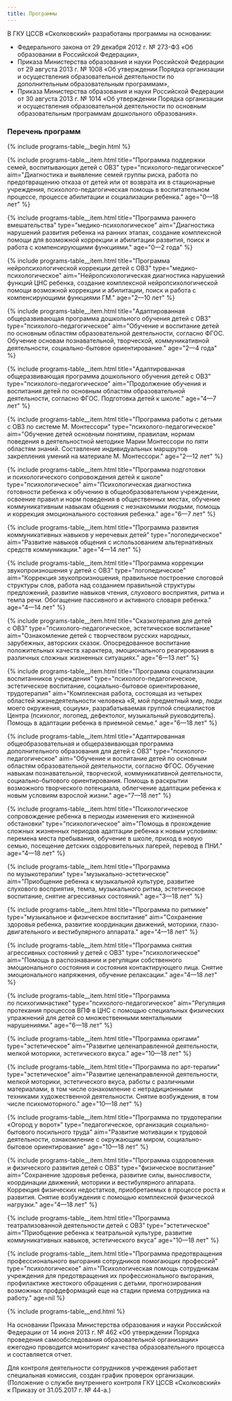 ```yaml
---
title: Программы
---
```


В ГКУ ЦССВ «Сколковский» разработаны программы на основании:
* Федерального закона от 29 декабря 2012 г. № 273-ФЗ «Об образовании в Российской Федерации»,
* Приказа Министерства образования и науки Российской Федерации от 29 августа 2013 г. № 1008 «Об утверждении
Порядка организации и осуществления образовательной деятельности по дополнительным образовательным программам»,
* Приказа Министерства образования и науки Российской Федерации от 30 августа 2013 г. № 1014 «Об утверждении
Порядка организации и осуществления образовательной деятельности по основным образовательным программам дошкольного
образования».

### Перечень программ

{% include programs-table__begin.html %}

{% include programs-table__item.html
    title="Программа поддержки семей, воспитывающих детей с ОВЗ"
    type="психолого-педагогическое"
    aim="Диагностика и выявление семей группы риска, работа по предотвращению отказа от детей или от возврата их в стационарные учреждения, психолого-педагогическая помощь в воспитательном процессе, процессе абилитации и социализации ребенка."
    age="0—18 лет" 
%}

{% include programs-table__item.html
    title="Программа раннего вмешательства"
    type="медико-психологическое"
    aim="Диагностика нарушений развития ребенка на ранних этапах, создание комплексной помощи для возможной коррекции и абилитации развития, поиск и работа с компенсирующими функциями."
    age="0—2 года" 
%}

{% include programs-table__item.html
    title="Программа нейропсихологической коррекции детей с ОВЗ"
    type="медико-психологическое"
    aim="Нейропсихологическая диагностика нарушений функций ЦНС ребенка, создание комплексной  нейропсихологической помощи возможной коррекции и абилитации, поиск и работа с компенсирующими функциями ГМ."
    age="2—10 лет"
%}

{% include programs-table__item.html
    title="Адаптированная общеразвивающая программа дошкольного обучения детей с ОВЗ"
    type="психолого-педагогическое"
    aim="Обучение и воспитание детей по основным областям образовательной деятельности, согласно ФГОС. Обучение основам познавательной, творческой, коммуникативной деятельности, социально-бытовое ориентирование."
    age="2—4 года"
%}

{% include programs-table__item.html
    title="Адаптированная общеразвивающая программа дошкольного обучения детей с ОВЗ"
    type="психолого-педагогическое"
    aim="Продолжение обучения и воспитания детей по основным областям образовательной деятельности, согласно ФГОС. Подготовка детей к школе."
    age="4—7 лет" 
%}

{% include programs-table__item.html
    title="Программа работы с детьми с ОВЗ по системе М. Монтессори"
    type="психолого-педагогическое"
    aim="Обучение детей основным понятиям, правилам, нормам поведения в деятельностной методике Марии Монтессори по пяти областям знаний. Составление индивидуальных маршрутов закрепления умений на материале М. Монтессори."
    age="2—12 лет"
%}

{% include programs-table__item.html
    title="Программа подготовки и психологического сопровождения детей к школе"
    type="психологическое"
    aim="Психологическая диагностика готовности ребенка к обучению в общеобразовательном учреждении, освоение правил и норм поведения в общественных местах, обучение коммуникативным навыкам общения с незнакомыми людьми, помощь и коррекция эмоционального состояния ребенка."
    age="6—7 лет"
%}

{% include programs-table__item.html
    title="Программа развития коммуникативных навыков у неречевых детей"
    type="логопедическое"
    aim="Развитие навыков общения с использованием альтернативных средств коммуникации."
    age="4—14 лет"
%}

{% include programs-table__item.html
    title="Программа коррекции звукопроизношения у детей с ОВЗ"
    type="логопедическое"
    aim="Коррекция звукопроизношения, правильное построение слоговой структуры слов, работа над созданием правильной структуры предложений, развитие навыков чтения, слухового восприятия, ритма и темпа речи. Обогащение пассивного и активного словаря ребенка."
    age="4—14 лет"
%}

{% include programs-table__item.html
    title="Сказкотерапия для детей с ОВЗ"
    type="психолого-педагогическое, эстетическое воспитание"
    aim="Ознакомление детей с творчеством русских народных, зарубежных, авторских сказок. Опосредованное воспитание положительных качеств характера, эмоционального реагирования в различных сложных жизненных ситуациях."
    age="6—13 лет"
%}

{% include programs-table__item.html
    title="Программа социализации воспитанников учреждения"
    type="психолого-педагогическое, эстетическое воспитание, социально-бытовое ориентирование, трудотерапия"
    aim="Комплексная работа, состоящая из четырех областей жизнедеятельности человека «Я, мой предметный мир, люди моего окружения, социум», разрабатываемая группой специалистов Центра (психолог, логопед, дефектолог, музыкальный руководитель). Помощь в адаптации ребенка в приемной семье."
    age="6—18 лет"
%}

{% include programs-table__item.html
    title="Адаптированная общеобразовательная и общеразвивающая программа дополнительного образования для детей с ОВЗ"
    type="психолого-педагогическое"
    aim="Обучение и воспитание детей по основным областям образовательной деятельности, согласно ФГОС. Обучение навыкам познавательной, творческой, коммуникативной деятельности, социально-бытового ориентирования. Помощь в раскрытии возможного творческого потенциала, облегчение адаптации ребенка к новым условиям взрослой жизни."
    age="7—18 лет"
%}

{% include programs-table__item.html
    title="Психологическое сопровождение ребенка в периоды изменения его жизненной обстановки"
    type="психологическое"
    aim="Помощь в прохождение сложных жизненных периодов адаптации ребенка к новым условиям: перемена места пребывания, обучение в школе, приход в новую семью, посещение детских оздоровительных лагерей, перевод в ПНИ."
    age="4—18 лет" 
%}

{% include programs-table__item.html
    title="Программа по музыкотерапии"
    type="музыкально-эстетическое"
    aim="Приобщение ребенка к музыкальной культуре, развитие слухового восприятия, темпа, музыкального ритма, эстетическое воспитание, снятие агрессивных состояний."
    age="3—18 лет"
%}

{% include programs-table__item.html
    title="Программа по ритмике"
    type="музыкальное и физическое воспитание"
    aim="Сохранение здоровья ребенка, развитие координации движений, моторики, глазо-двигательного и вестибулярного аппарата."
    age="4—18 лет"
%}

{% include programs-table__item.html
    title="Программа снятия агрессивных состояний у детей с ОВЗ"
    type="психологическое"
    aim="Помощь в распознавании и регуляции собственного эмоционального состояния и состояния контактирующего лица. Снятие эмоционального напряжения, обучение релаксации."
    age="4—18 лет"
%}

{% include programs-table__item.html
    title="Программа по психогимнастике"
    type="психолого-педагогическое"
    aim="Регуляция протекания процессов ВПФ в ЦНС с помощью специальных физических упражнений для детей со множественными ментальными нарушениями."
    age="6—18 лет"
%}

{% include programs-table__item.html
    title="Программа оригами"
    type="эстетическое"
    aim="Развитие целенаправленной деятельности, мелкой моторики, эстетического вкуса."
    age="10—18 лет"
%}

{% include programs-table__item.html
    title="Программа по арт-терапии"
    type="эстетическое"
    aim="Развитие целенаправленной деятельности, мелкой моторики, эстетического вкуса, работы с различными материалами, в том числе ознакомление с нетрадиционными техниками художественной деятельности. Снятие возбуждения, в том числе психомоторного."
    age="10—18 лет"
%}

{% include programs-table__item.html
    title="Программа по трудотерапии «Огород у ворот»"
    type="педагогическое, организация социально-бытового посильного труда"
    aim="Развитие мотивации к трудовой деятельности, ознакомление с окружающим миром, социально-бытовое ориентирование"
    age="10—18 лет"
%}

{% include programs-table__item.html
    title="Программа оздоровления и физического развития детей с ОВЗ"
    type="физическое воспитание"
    aim="Сохранение здоровья ребенка, развитие силы, выносливости, координации движений, моторики и вестибулярного аппарата. Коррекция физических недостатков, приобретаемых в процессе роста и развития. Снятие возбуждения с помощью комплексной физической нагрузки."
    age="4—18 лет"
%}

{% include programs-table__item.html
    title="Программа театрализованной деятельности детей с ОВЗ"
    type="эстетическое"
    aim="Приобщение ребенка к театральной культуре, развитие коммуникативных навыков, эстетического вкуса"
    age="10—18 лет"
%}

{% include programs-table__item.html
    title="Программа предотвращения профессионального выгорания сотрудников помогающих профессий"
    type="психологическое"
    aim="Психологическая помощь сотрудникам учреждения для предотвращения их профессионального выгорания, профилактике жестокого обращения с детьми, прогнозирования возможных профдеформаций еще на стадии приема сотрудника на работу."
    age=nil 
%}

{% include programs-table__end.html %}

На основании Приказа Министерства образования и науки Российской Федерации от 14 июня 2013 г. № 462 «Об утверждении
Порядка проведения самообследования образовательной организации» ежегодно проводится мониторинг качества
образовательного процесса и составляется отчет.

Для контроля деятельности сотрудников учреждения работает специальная комиссия, создан график проверок организации.
(Положение о службе внутреннего контроля ГКУ ЦССВ «Сколковский» к Приказу от 31.05.2017 г. № 44-а.)
